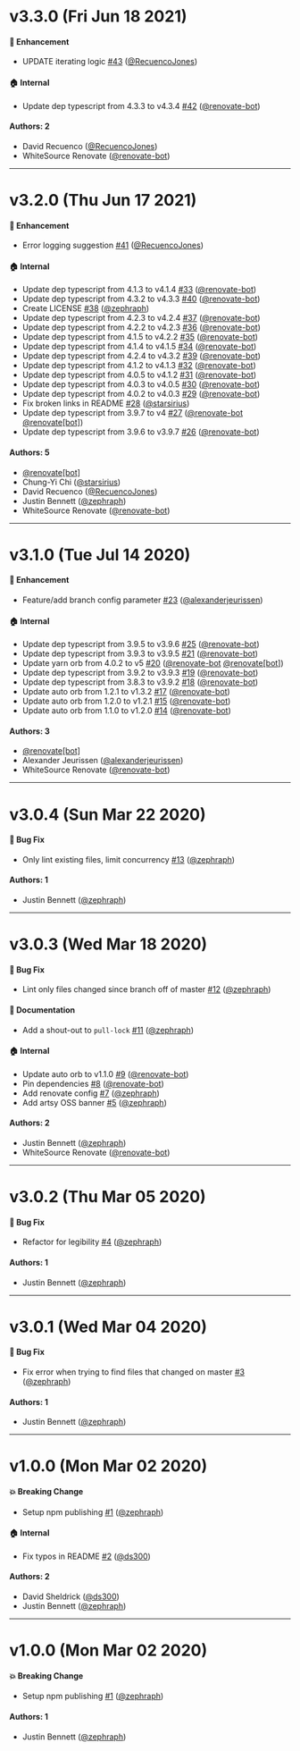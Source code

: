 # v3.3.0 (Fri Jun 18 2021)

#### 🚀  Enhancement

- UPDATE iterating logic [#43](https://github.com/artsy/lint-changed/pull/43) ([@RecuencoJones](https://github.com/RecuencoJones))

#### 🏠  Internal

- Update dep typescript from 4.3.3 to v4.3.4 [#42](https://github.com/artsy/lint-changed/pull/42) ([@renovate-bot](https://github.com/renovate-bot))

#### Authors: 2

- David Recuenco ([@RecuencoJones](https://github.com/RecuencoJones))
- WhiteSource Renovate ([@renovate-bot](https://github.com/renovate-bot))

---

# v3.2.0 (Thu Jun 17 2021)

#### 🚀  Enhancement

- Error logging suggestion [#41](https://github.com/artsy/lint-changed/pull/41) ([@RecuencoJones](https://github.com/RecuencoJones))

#### 🏠  Internal

- Update dep typescript from 4.1.3 to v4.1.4 [#33](https://github.com/artsy/lint-changed/pull/33) ([@renovate-bot](https://github.com/renovate-bot))
- Update dep typescript from 4.3.2 to v4.3.3 [#40](https://github.com/artsy/lint-changed/pull/40) ([@renovate-bot](https://github.com/renovate-bot))
- Create LICENSE [#38](https://github.com/artsy/lint-changed/pull/38) ([@zephraph](https://github.com/zephraph))
- Update dep typescript from 4.2.3 to v4.2.4 [#37](https://github.com/artsy/lint-changed/pull/37) ([@renovate-bot](https://github.com/renovate-bot))
- Update dep typescript from 4.2.2 to v4.2.3 [#36](https://github.com/artsy/lint-changed/pull/36) ([@renovate-bot](https://github.com/renovate-bot))
- Update dep typescript from 4.1.5 to v4.2.2 [#35](https://github.com/artsy/lint-changed/pull/35) ([@renovate-bot](https://github.com/renovate-bot))
- Update dep typescript from 4.1.4 to v4.1.5 [#34](https://github.com/artsy/lint-changed/pull/34) ([@renovate-bot](https://github.com/renovate-bot))
- Update dep typescript from 4.2.4 to v4.3.2 [#39](https://github.com/artsy/lint-changed/pull/39) ([@renovate-bot](https://github.com/renovate-bot))
- Update dep typescript from 4.1.2 to v4.1.3 [#32](https://github.com/artsy/lint-changed/pull/32) ([@renovate-bot](https://github.com/renovate-bot))
- Update dep typescript from 4.0.5 to v4.1.2 [#31](https://github.com/artsy/lint-changed/pull/31) ([@renovate-bot](https://github.com/renovate-bot))
- Update dep typescript from 4.0.3 to v4.0.5 [#30](https://github.com/artsy/lint-changed/pull/30) ([@renovate-bot](https://github.com/renovate-bot))
- Update dep typescript from 4.0.2 to v4.0.3 [#29](https://github.com/artsy/lint-changed/pull/29) ([@renovate-bot](https://github.com/renovate-bot))
- Fix broken links in README [#28](https://github.com/artsy/lint-changed/pull/28) ([@starsirius](https://github.com/starsirius))
- Update dep typescript from 3.9.7 to v4 [#27](https://github.com/artsy/lint-changed/pull/27) ([@renovate-bot](https://github.com/renovate-bot) [@renovate[bot]](https://github.com/renovate[bot]))
- Update dep typescript from 3.9.6 to v3.9.7 [#26](https://github.com/artsy/lint-changed/pull/26) ([@renovate-bot](https://github.com/renovate-bot))

#### Authors: 5

- [@renovate[bot]](https://github.com/renovate[bot])
- Chung-Yi Chi ([@starsirius](https://github.com/starsirius))
- David Recuenco ([@RecuencoJones](https://github.com/RecuencoJones))
- Justin Bennett ([@zephraph](https://github.com/zephraph))
- WhiteSource Renovate ([@renovate-bot](https://github.com/renovate-bot))

---

# v3.1.0 (Tue Jul 14 2020)

#### 🚀  Enhancement

- Feature/add branch config parameter [#23](https://github.com/artsy/lint-changed/pull/23) ([@alexanderjeurissen](https://github.com/alexanderjeurissen))

#### 🏠  Internal

- Update dep typescript from 3.9.5 to v3.9.6 [#25](https://github.com/artsy/lint-changed/pull/25) ([@renovate-bot](https://github.com/renovate-bot))
- Update dep typescript from 3.9.3 to v3.9.5 [#21](https://github.com/artsy/lint-changed/pull/21) ([@renovate-bot](https://github.com/renovate-bot))
- Update yarn orb from 4.0.2 to v5 [#20](https://github.com/artsy/lint-changed/pull/20) ([@renovate-bot](https://github.com/renovate-bot) [@renovate[bot]](https://github.com/renovate[bot]))
- Update dep typescript from 3.9.2 to v3.9.3 [#19](https://github.com/artsy/lint-changed/pull/19) ([@renovate-bot](https://github.com/renovate-bot))
- Update dep typescript from 3.8.3 to v3.9.2 [#18](https://github.com/artsy/lint-changed/pull/18) ([@renovate-bot](https://github.com/renovate-bot))
- Update auto orb from 1.2.1 to v1.3.2 [#17](https://github.com/artsy/lint-changed/pull/17) ([@renovate-bot](https://github.com/renovate-bot))
- Update auto orb from 1.2.0 to v1.2.1 [#15](https://github.com/artsy/lint-changed/pull/15) ([@renovate-bot](https://github.com/renovate-bot))
- Update auto orb from 1.1.0 to v1.2.0 [#14](https://github.com/artsy/lint-changed/pull/14) ([@renovate-bot](https://github.com/renovate-bot))

#### Authors: 3

- [@renovate[bot]](https://github.com/renovate[bot])
- Alexander Jeurissen ([@alexanderjeurissen](https://github.com/alexanderjeurissen))
- WhiteSource Renovate ([@renovate-bot](https://github.com/renovate-bot))

---

# v3.0.4 (Sun Mar 22 2020)

#### 🐛  Bug Fix

- Only lint existing files, limit concurrency [#13](https://github.com/artsy/lint-changed/pull/13) ([@zephraph](https://github.com/zephraph))

#### Authors: 1

- Justin Bennett ([@zephraph](https://github.com/zephraph))

---

# v3.0.3 (Wed Mar 18 2020)

#### 🐛  Bug Fix

- Lint only files changed since branch off of master [#12](https://github.com/artsy/lint-changed/pull/12) ([@zephraph](https://github.com/zephraph))

#### 📝  Documentation

- Add a shout-out to `pull-lock` [#11](https://github.com/artsy/lint-changed/pull/11) ([@zephraph](https://github.com/zephraph))

#### 🏠  Internal

- Update auto orb to v1.1.0 [#9](https://github.com/artsy/lint-changed/pull/9) ([@renovate-bot](https://github.com/renovate-bot))
- Pin dependencies [#8](https://github.com/artsy/lint-changed/pull/8) ([@renovate-bot](https://github.com/renovate-bot))
- Add renovate config [#7](https://github.com/artsy/lint-changed/pull/7) ([@zephraph](https://github.com/zephraph))
- Add artsy OSS banner [#5](https://github.com/artsy/lint-changed/pull/5) ([@zephraph](https://github.com/zephraph))

#### Authors: 2

- Justin Bennett ([@zephraph](https://github.com/zephraph))
- WhiteSource Renovate ([@renovate-bot](https://github.com/renovate-bot))

---

# v3.0.2 (Thu Mar 05 2020)

#### 🐛  Bug Fix

- Refactor for legibility [#4](https://github.com/artsy/lint-changed/pull/4) ([@zephraph](https://github.com/zephraph))

#### Authors: 1

- Justin Bennett ([@zephraph](https://github.com/zephraph))

---

# v3.0.1 (Wed Mar 04 2020)

#### 🐛  Bug Fix

- Fix error when trying to find files that changed on master [#3](https://github.com/artsy/lint-changed/pull/3) ([@zephraph](https://github.com/zephraph))

#### Authors: 1

- Justin Bennett ([@zephraph](https://github.com/zephraph))

---

# v1.0.0 (Mon Mar 02 2020)

#### 💥  Breaking Change

- Setup npm publishing [#1](https://github.com/artsy/lint-changed/pull/1) ([@zephraph](https://github.com/zephraph))

#### 🏠  Internal

- Fix typos in README [#2](https://github.com/artsy/lint-changed/pull/2) ([@ds300](https://github.com/ds300))

#### Authors: 2

- David Sheldrick ([@ds300](https://github.com/ds300))
- Justin Bennett ([@zephraph](https://github.com/zephraph))

---

# v1.0.0 (Mon Mar 02 2020)

#### 💥  Breaking Change

- Setup npm publishing [#1](https://github.com/artsy/lint-changed/pull/1) ([@zephraph](https://github.com/zephraph))

#### Authors: 1

- Justin Bennett ([@zephraph](https://github.com/zephraph))